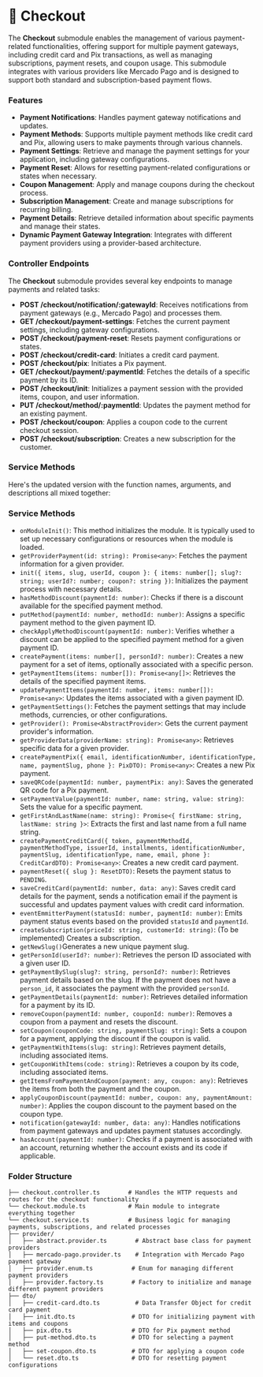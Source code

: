 # 🛒 Checkout

The **Checkout** submodule enables the management of various payment-related functionalities, offering support for multiple payment gateways, including credit card and Pix transactions, as well as managing subscriptions, payment resets, and coupon usage. This submodule integrates with various providers like Mercado Pago and is designed to support both standard and subscription-based payment flows.

### Features

- **Payment Notifications**: Handles payment gateway notifications and updates.
- **Payment Methods**: Supports multiple payment methods like credit card and Pix, allowing users to make payments through various channels.
- **Payment Settings**: Retrieve and manage the payment settings for your application, including gateway configurations.
- **Payment Reset**: Allows for resetting payment-related configurations or states when necessary.
- **Coupon Management**: Apply and manage coupons during the checkout process.
- **Subscription Management**: Create and manage subscriptions for recurring billing.
- **Payment Details**: Retrieve detailed information about specific payments and manage their states.
- **Dynamic Payment Gateway Integration**: Integrates with different payment providers using a provider-based architecture.

### Controller Endpoints

The **Checkout** submodule provides several key endpoints to manage payments and related tasks:

- **POST /checkout/notification/:gatewayId**: Receives notifications from payment gateways (e.g., Mercado Pago) and processes them.
- **GET /checkout/payment-settings**: Fetches the current payment settings, including gateway configurations.
- **POST /checkout/payment-reset**: Resets payment configurations or states.
- **POST /checkout/credit-card**: Initiates a credit card payment.
- **POST /checkout/pix**: Initiates a Pix payment.
- **GET /checkout/payment/:paymentId**: Fetches the details of a specific payment by its ID.
- **POST /checkout/init**: Initializes a payment session with the provided items, coupon, and user information.
- **PUT /checkout/method/:paymentId**: Updates the payment method for an existing payment.
- **POST /checkout/coupon**: Applies a coupon code to the current checkout session.
- **POST /checkout/subscription**: Creates a new subscription for the customer.

### Service Methods

Here's the updated version with the function names, arguments, and descriptions all mixed together:

### Service Methods

- `onModuleInit()`: This method initializes the module. It is typically used to set up necessary configurations or resources when the module is loaded.
- `getProviderPayment(id: string): Promise<any>`: Fetches the payment information for a given provider.
- `init({ items, slug, userId, coupon }: { items: number[]; slug?: string; userId?: number; coupon?: string })`: Initializes the payment process with necessary details.
- `hasMethodDiscount(paymentId: number)`: Checks if there is a discount available for the specified payment method.
- `putMethod(paymentId: number, methodId: number)`: Assigns a specific payment method to the given payment ID.
- `checkApplyMethodDiscount(paymentId: number)`: Verifies whether a discount can be applied to the specified payment method for a given payment ID.
- `createPayment(items: number[], personId?: number)`: Creates a new payment for a set of items, optionally associated with a specific person.
- `getPaymentItems(items: number[]): Promise<any[]>`: Retrieves the details of the specified payment items.
- `updatePaymentItems(paymentId: number, items: number[]): Promise<any>`: Updates the items associated with a given payment ID.
- `getPaymentSettings()`: Fetches the payment settings that may include methods, currencies, or other configurations.
- `getProvider(): Promise<AbstractProvider>`: Gets the current payment provider's information.
- `getProviderData(providerName: string): Promise<any>`: Retrieves specific data for a given provider.
- `createPaymentPix({ email, identificationNumber, identificationType, name, paymentSlug, phone }: PixDTO): Promise<any>`: Creates a new Pix payment.
- `saveQRCode(paymentId: number, paymentPix: any)`: Saves the generated QR code for a Pix payment.
- `setPaymentValue(paymentId: number, name: string, value: string)`: Sets the value for a specific payment.
- `getFirstAndLastName(name: string): Promise<{ firstName: string, lastName: string }>`: Extracts the first and last name from a full name string.
- `createPaymentCreditCard({ token, paymentMethodId, paymentMethodType, issuerId, installments, identificationNumber, paymentSlug, identificationType, name, email, phone }: CreditCardDTO): Promise<any>`: Creates a new credit card payment.
- `paymentReset({ slug }: ResetDTO)`: Resets the payment status to `PENDING`.
- `saveCreditCard(paymentId: number, data: any)`: Saves credit card details for the payment, sends a notification email if the payment is successful and updates payment values with credit card information.
- `eventEmmitterPayment(statusId: number, paymentId: number)`: Emits payment status events based on the provided `statusId` and `paymentId`.
- `createSubscription(priceId: string, customerId: string)`: (To be implemented) Creates a subscription.
- `getNewSlug()`Generates a new unique payment slug.
- `getPersonId(userId?: number)`: Retrieves the person ID associated with a given user ID.
- `getPaymentBySlug(slug?: string, personId?: number)`: Retrieves payment details based on the slug. If the payment does not have a `person_id`, it associates the payment with the provided `personId`.
- `getPaymentDetails(paymentId: number)`: Retrieves detailed information for a payment by its ID.
- `removeCoupon(paymentId: number, couponId: number)`: Removes a coupon from a payment and resets the discount.
- `setCoupon(couponCode: string, paymentSlug: string)`: Sets a coupon for a payment, applying the discount if the coupon is valid.
- `getPaymentWithItems(slug: string)`: Retrieves payment details, including associated items.
- `getCouponWithItems(code: string)`: Retrieves a coupon by its code, including associated items.
- `getItemsFromPaymentAndCoupon(payment: any, coupon: any)`: Retrieves the items from both the payment and the coupon.
- `applyCouponDiscount(paymentId: number, coupon: any, paymentAmount: number)`: Applies the coupon discount to the payment based on the coupon type.
- `notification(gatewayId: number, data: any)`: Handles notifications from payment gateways and updates payment statuses accordingly.
- `hasAccount(paymentId: number)`: Checks if a payment is associated with an account, returning whether the account exists and its code if applicable.

### Folder Structure

```
├── checkout.controller.ts        # Handles the HTTP requests and routes for the checkout functionality
└── checkout.module.ts            # Main module to integrate everything together
└── checkout.service.ts           # Business logic for managing payments, subscriptions, and related processes
├── provider/
│   ├── abstract.provider.ts        # Abstract base class for payment providers
│   ├── mercado-pago.provider.ts    # Integration with Mercado Pago payment gateway
│   ├── provider.enum.ts           # Enum for managing different payment providers
│   ├── provider.factory.ts        # Factory to initialize and manage different payment providers
├── dto/
│   ├── credit-card.dto.ts          # Data Transfer Object for credit card payment
│   ├── init.dto.ts                # DTO for initializing payment with items and coupons
│   ├── pix.dto.ts                 # DTO for Pix payment method
│   ├── put-method.dto.ts          # DTO for selecting a payment method
│   ├── set-coupon.dto.ts          # DTO for applying a coupon code
│   └── reset.dto.ts               # DTO for resetting payment configurations
```
